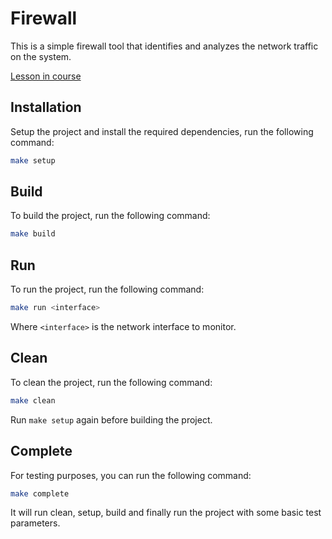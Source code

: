 # Firewall

This is a simple firewall tool that identifies and analyzes the network traffic on the system.

[Lesson in course](https://codedeviate.github.io/aicollection/go-tools-firewall.html)

## Installation

Setup the project and install the required dependencies, run the following command:

```bash
make setup
```

## Build

To build the project, run the following command:

```bash
make build
```

## Run

To run the project, run the following command:

```bash
make run <interface>
```

Where `<interface>` is the network interface to monitor.

## Clean

To clean the project, run the following command:

```bash
make clean
```

Run `make setup` again before building the project.

## Complete

For testing purposes, you can run the following command:

```bash
make complete
```

It will run clean, setup, build and finally run the project with some basic test parameters.
